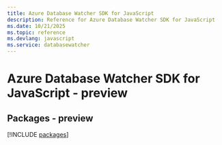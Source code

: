 ```yaml
---
title: Azure Database Watcher SDK for JavaScript
description: Reference for Azure Database Watcher SDK for JavaScript
ms.date: 10/21/2025
ms.topic: reference
ms.devlang: javascript
ms.service: databasewatcher
---
```

# Azure Database Watcher SDK for JavaScript - preview
## Packages - preview
[!INCLUDE [packages](database-watcher-index.md)]